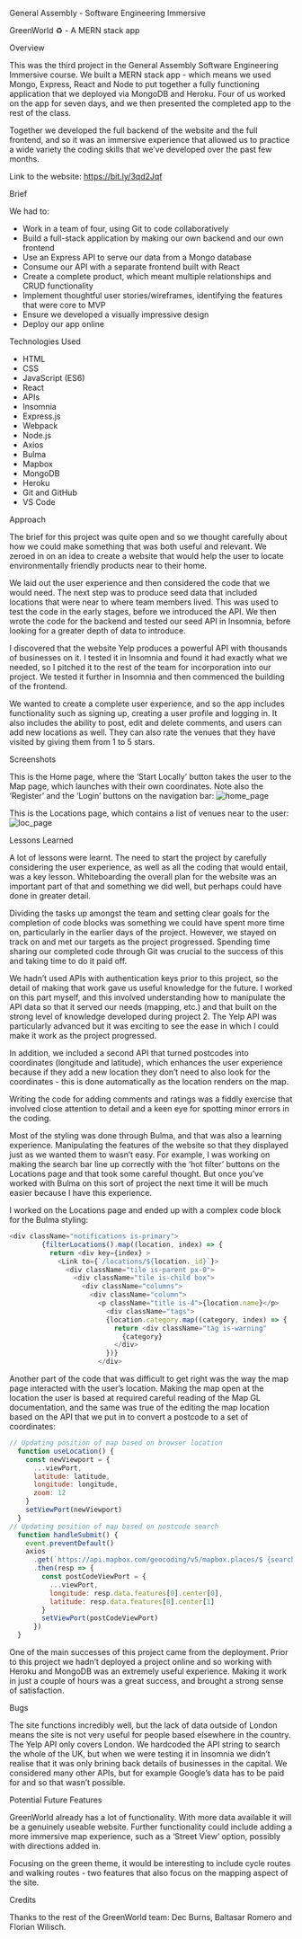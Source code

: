 
General Assembly - Software Engineering Immersive

GreenWorld ♻️ - A MERN stack app


Overview

This was the third project in the General Assembly Software Engineering Immersive course. We built a MERN stack app - which means we used Mongo, Express, React and Node to put together a fully functioning application that we deployed via MongoDB and Heroku. Four of us worked on the app for seven days, and we then presented the completed app to the rest of the class.

Together we developed the full backend of the website and the full frontend, and so it was an immersive experience that allowed us to practice a wide variety the coding skills that we’ve developed over the past few months.

Link to the website: https://bit.ly/3qd2Jqf


Brief

We had to:
* Work in a team of four, using Git to code collaboratively
* Build a full-stack application by making our own backend and our own frontend
* Use an Express API to serve our data from a Mongo database
* Consume our API with a separate frontend built with React
* Create a complete product, which meant multiple relationships and CRUD functionality 
* Implement thoughtful user stories/wireframes, identifying the features that were core to MVP
* Ensure we developed a visually impressive design
* Deploy our app online


Technologies Used

* HTML
* CSS
* JavaScript (ES6)
* React
* APIs
* Insomnia
* Express.js
* Webpack
* Node.js
* Axios
* Bulma
* Mapbox
* MongoDB
* Heroku
* Git and GitHub
* VS Code


Approach

The brief for this project was quite open and so we thought carefully about how we could make something that was both useful and relevant. We zeroed in on an idea to create a website that would help the user to locate environmentally friendly products near to their home. 

We laid out the user experience and then considered the code that we would need. The next step was to produce seed data that included locations that were near to where team members lived. This was used to test the code in the early stages, before we introduced the API. We then wrote the code for the backend and tested our seed API in Insomnia, before looking for a greater depth of data to introduce. 

I discovered that the website Yelp produces a powerful API with thousands of businesses on it. I tested it in Insomnia and found it had exactly what we needed, so I pitched it to the rest of the team for incorporation into our project. We tested it further in Insomnia and then commenced the building of the frontend.

We wanted to create a complete user experience, and so the app includes functionality such as signing up, creating a user profile and logging in. It also includes the ability to post, edit and delete comments, and users can add new locations as well. They can also rate the venues that they have visited by giving them from 1 to 5 stars.


Screenshots

This is the Home page, where the ‘Start Locally’ button takes the user to the Map page, which launches with their own coordinates. Note also the ‘Register’ and the ‘Login’ buttons on the navigation bar:
![home_page](https://i.imgur.com/YX80vsK.png)

This is the Locations page, which contains a list of venues near to the user:
![loc_page](https://i.imgur.com/y15hG5E.png)

Lessons Learned

A lot of lessons were learnt. The need to start the project by carefully considering the user experience, as well as all the coding that would entail, was a key lesson. Whiteboarding the overall plan for the website was an important part of that and something we did well, but perhaps could have done in greater detail. 

Dividing the tasks up amongst the team and setting clear goals for the completion of code blocks was something we could have spent more time on, particularly in the earlier days of the project. However, we stayed on track on and met our targets as the project progressed. Spending time sharing our completed code through Git was crucial to the success of this and taking time to do it paid off.

We hadn’t used APIs with authentication keys prior to this project, so the detail of making that work gave us useful knowledge for the future. I worked on this part myself, and this involved understanding how to manipulate the API data so that it served our needs (mapping, etc.) and that built on the strong level of knowledge developed during project 2. The Yelp API was particularly advanced but it was exciting to see the ease in which I could make it work as the project progressed. 

In addition, we included a second API that turned postcodes into coordinates (longitude and latitude), which enhances the user experience because if they add a new location they don’t need to also look for the coordinates - this is done automatically as the location renders on the map.

Writing the code for adding comments and ratings was a fiddly exercise that involved close attention to detail and a keen eye for spotting minor errors in the coding.

Most of the styling was done through Bulma, and that was also a learning experience. Manipulating the features of the website so that they displayed just as we wanted them to wasn’t easy. For example, I was working on making the search bar line up correctly with the ‘hot filter’ buttons on the Locations page and that took some careful thought. But once you’ve worked with Bulma on this sort of project the next time it will be much easier because I have this experience.

I worked on the Locations page and ended up with a complex code block for the Bulma styling:
```js
<div className="notifications is-primary">						
        {filterLocations().map((location, index) => {				
          return <div key={index} >							
            <Link to={`/locations/${location._id}`}>				
              <div className="tile is-parent px-0">				
                <div className="tile is-child box">				
                  <div className="columns">						
                    <div className="column">					
                      <p className="title is-4">{location.name}</p>	
                        <div className="tags">					
                        {location.category.map((category, index) => {	
                          return <div className="tag is-warning" 										key={index}>				
                            {category}							
                          </div>								
                        })}									
                      </div>								

```
Another part of the code that was difficult to get right was the way the map page interacted with the user’s location. Making the map open at the location the user is based at required careful reading of the Map GL documentation, and the same was true of the editing the map location based on the API that we put in to convert a postcode to a set of coordinates:
```js
// Updating position of map based on browser location	
  function useLocation() {						
    const newViewport = {						
      ...viewPort,								
      latitude: latitude,						
      longitude: longitude,						
      zoom: 12									
    }										
    setViewPort(newViewport)						
  }											
// Updating position of map based on postcode search 	
  function handleSubmit() {						
    event.preventDefault()						
    axios										
      .get(`https://api.mapbox.com/geocoding/v5/mapbox.places/$	{searchText}.json?access_token=${process.env.MapBoxKey}`)		
      .then(resp => {							
        const postCodeViewPort = {					
          ...viewPort,							
          longitude: resp.data.features[0].center[0],  
          latitude: resp.data.features[0].center[1]	
        }										
        setViewPort(postCodeViewPort)				
      })										
  }											
```
One of the main successes of this project came from the deployment. Prior to this project we hadn’t deployed a project online and so working with Heroku and MongoDB was an extremely useful experience. Making it work in just a couple of hours was a great success, and brought a strong sense of satisfaction. 


Bugs

The site functions incredibly well, but the lack of data outside of London means the site is not very useful for people based elsewhere in the country. The Yelp API only covers London. We hardcoded the API string to search the whole of the UK, but when we were testing it in Insomnia we didn’t realise that it was only brining back details of businesses in the capital. We considered many other APIs, but for example Google’s data has to be paid for and so that wasn’t possible.


Potential Future Features

GreenWorld already has a lot of functionality. With more data available it will be a genuinely useable website. Further functionality could include adding a more immersive map experience, such as a ‘Street View’ option, possibly with directions added in. 

Focusing on the green theme, it would be interesting to include cycle routes and walking routes - two features that also focus on the mapping aspect of the site.


Credits

Thanks to the rest of the GreenWorld team: Dec Burns, Baltasar Romero and Florian Wilisch.
